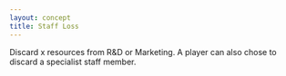 ```yaml
---
layout: concept
title: Staff Loss
---
```


Discard x resources from R&D or Marketing. A player can also chose to discard a specialist staff member.
